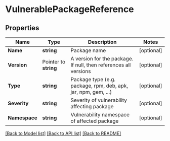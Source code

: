 # VulnerablePackageReference

## Properties
Name | Type | Description | Notes
------------ | ------------- | ------------- | -------------
**Name** | **string** | Package name | [optional] 
**Version** | Pointer to **string** | A version for the package. If null, then references all versions | [optional] 
**Type** | **string** | Package type (e.g. package, rpm, deb, apk, jar, npm, gem, ...) | [optional] 
**Severity** | **string** | Severity of vulnerability affecting package | [optional] 
**Namespace** | **string** | Vulnerability namespace of affected package | [optional] 

[[Back to Model list]](../README.md#documentation-for-models) [[Back to API list]](../README.md#documentation-for-api-endpoints) [[Back to README]](../README.md)


